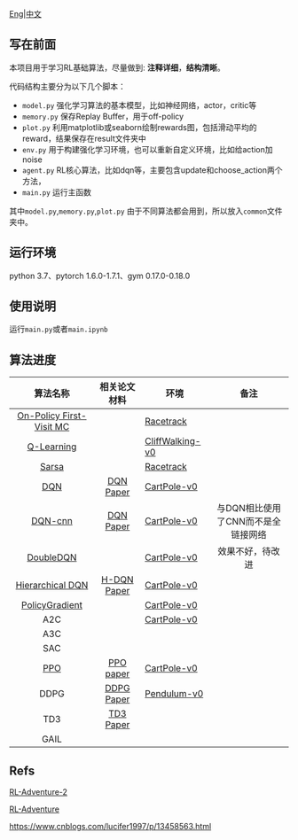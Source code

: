 
[Eng](https://github.com/JohnJim0816/reinforcement-learning-tutorials/blob/master/README_en.md)|[中文](https://github.com/JohnJim0816/reinforcement-learning-tutorials/blob/master/README.md)

## 写在前面

本项目用于学习RL基础算法，尽量做到: **注释详细**，**结构清晰**。

代码结构主要分为以下几个脚本：

* ```model.py``` 强化学习算法的基本模型，比如神经网络，actor，critic等
* ```memory.py``` 保存Replay Buffer，用于off-policy
* ```plot.py``` 利用matplotlib或seaborn绘制rewards图，包括滑动平均的reward，结果保存在result文件夹中
* ```env.py``` 用于构建强化学习环境，也可以重新自定义环境，比如给action加noise
* ```agent.py``` RL核心算法，比如dqn等，主要包含update和choose_action两个方法，
* ```main.py``` 运行主函数

其中```model.py```,```memory.py```,```plot.py``` 由于不同算法都会用到，所以放入```common```文件夹中。

## 运行环境

python 3.7、pytorch 1.6.0-1.7.1、gym 0.17.0-0.18.0

## 使用说明

运行```main.py```或者```main.ipynb```
## 算法进度

|                 算法名称                 |                        相关论文材料                         | 环境                                  |                备注                |
| :--------------------------------------: | :---------------------------------------------------------: | ------------------------------------- | :--------------------------------: |
| [On-Policy First-Visit MC](./MonteCarlo) |                                                             | [Racetrack](./envs/racetrack_env.md)  |                                    |
|        [Q-Learning](./QLearning)         |                                                             | [CliffWalking-v0](./envs/gym_info.md) |                                    |
|             [Sarsa](./Sarsa)             |                                                             | [Racetrack](./envs/racetrack_env.md)  |                                    |
|               [DQN](./DQN)               | [DQN Paper](https://www.cs.toronto.edu/~vmnih/docs/dqn.pdf) | [CartPole-v0](./envs/gym_info.md)     |                                    |
|           [DQN-cnn](./DQN_cnn)           | [DQN Paper](https://www.cs.toronto.edu/~vmnih/docs/dqn.pdf) | [CartPole-v0](./envs/gym_info.md)     | 与DQN相比使用了CNN而不是全链接网络 |
|         [DoubleDQN](./DoubleDQN)         |                                                             | [CartPole-v0](./envs/gym_info.md)     |          效果不好，待改进          |
|   [Hierarchical DQN](HierarchicalDQN)    |       [H-DQN Paper](https://arxiv.org/abs/1604.06057)       | [CartPole-v0](./envs/gym_info.md)     |                                    |
|    [PolicyGradient](./PolicyGradient)    |                                                             | [CartPole-v0](./envs/gym_info.md)     |                                    |
|                   A2C                    |                                                             | [CartPole-v0](./envs/gym_info.md)     |                                    |
|                   A3C                    |                                                             |                                       |                                    |
|                   SAC                    |                                                             |                                       |                                    |
|               [PPO](./PPO)               |        [PPO paper](https://arxiv.org/abs/1707.06347)        | [CartPole-v0](./envs/gym_info.md)     |                                    |
|                   DDPG                   |       [DDPG Paper](https://arxiv.org/abs/1509.02971)        | [Pendulum-v0](./envs/gym_info.md)     |                                    |
|                   TD3                    |        [TD3 Paper](https://arxiv.org/abs/1802.09477)        |                                       |                                    |
|                   GAIL                   |                                                             |                                       |                                    |




## Refs


[RL-Adventure-2](https://github.com/higgsfield/RL-Adventure-2)

[RL-Adventure](https://github.com/higgsfield/RL-Adventure)

https://www.cnblogs.com/lucifer1997/p/13458563.html
